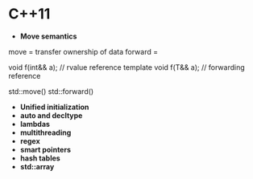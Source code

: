# C++11
- **Move semantics**

move = transfer ownership of data
forward = 

void f(int&& a); // rvalue reference
template<typename T> void f(T&& a); // forwarding reference

std::move()
std::forward()


- **Unified initialization**
- **auto and decltype**
- **lambdas**
- **multithreading**
- **regex**
- **smart pointers**
- **hash tables**
- **std::array**
